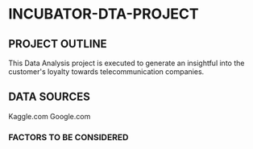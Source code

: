 # INCUBATOR-DTA-PROJECT
## PROJECT OUTLINE 
This Data Analysis project is executed to generate an insightful into the customer's loyalty towards telecommunication companies.

## DATA SOURCES
Kaggle.com
Google.com

### FACTORS TO BE CONSIDERED 
